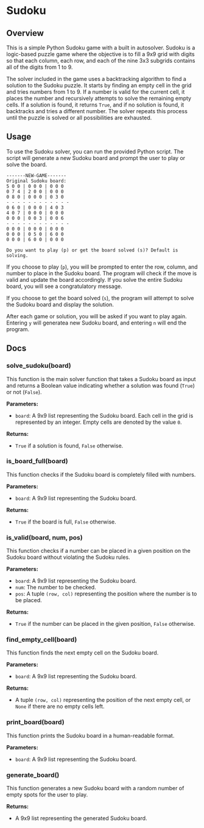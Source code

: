 # Sudoku

## Overview

This is a simple Python Sudoku game with a built in autosolver. Sudoku is a logic-based puzzle game where the objective is to fill a 9x9 grid with digits so that each column, each row, and each of the nine 3x3 subgrids contains all of the digits from 1 to 9.

The solver included in the game uses a backtracking algorithm to find a solution to the Sudoku puzzle. It starts by finding an empty cell in the grid and tries numbers from 1 to 9. If a number is valid for the current cell, it places the number and recursively attempts to solve the remaining empty cells. If a solution is found, it returns `True`, and if no solution is found, it backtracks and tries a different number. The solver repeats this process until the puzzle is solved or all possibilities are exhausted.

## Usage

To use the Sudoku solver, you can run the provided Python script. The script will generate a new Sudoku board and prompt the user to play or solve the board.

```
-------NEW-GAME-------
Original Sudoku board:
5 0 0 | 0 0 0 | 0 0 0
0 7 4 | 2 0 0 | 0 0 0
0 8 0 | 0 0 0 | 0 3 0
- - - - - - - - - - - -
0 6 0 | 0 0 0 | 4 0 3
4 0 7 | 0 0 0 | 0 0 0
0 0 0 | 0 0 3 | 0 0 6
- - - - - - - - - - - -
0 0 0 | 0 0 0 | 0 0 0
0 0 0 | 0 5 0 | 6 0 0
0 0 0 | 6 0 0 | 0 0 0

Do you want to play (p) or get the board solved (s)? Default is solving.
```

If you choose to play (`p`), you will be prompted to enter the row, column, and number to place in the Sudoku board. The program will check if the move is valid and update the board accordingly. If you solve the entire Sudoku board, you will see a congratulatory message.

If you choose to get the board solved (`s`), the program will attempt to solve the Sudoku board and display the solution.

After each game or solution, you will be asked if you want to play again. Entering `y` will generatea new Sudoku board, and entering `n` will end the program.

## Docs

### solve_sudoku(board)

This function is the main solver function that takes a Sudoku board as input and returns a Boolean value indicating whether a solution was found (`True`) or not (`False`).

**Parameters:**

- `board`: A 9x9 list representing the Sudoku board. Each cell in the grid is represented by an integer. Empty cells are denoted by the value `0`.

**Returns:**

- `True` if a solution is found, `False` otherwise.

### is_board_full(board)

This function checks if the Sudoku board is completely filled with numbers.

**Parameters:**

- `board`: A 9x9 list representing the Sudoku board.

**Returns:**

- `True` if the board is full, `False` otherwise.

### is_valid(board, num, pos)

This function checks if a number can be placed in a given position on the Sudoku board without violating the Sudoku rules.

**Parameters:**

- `board`: A 9x9 list representing the Sudoku board.
- `num`: The number to be checked.
- `pos`: A tuple `(row, col)` representing the position where the number is to be placed.

**Returns:**

- `True` if the number can be placed in the given position, `False` otherwise.

### find_empty_cell(board)

This function finds the next empty cell on the Sudoku board.

**Parameters:**

- `board`: A 9x9 list representing the Sudoku board.

**Returns:**

- A tuple `(row, col)` representing the position of the next empty cell, or `None` if there are no empty cells left.

### print_board(board)

This function prints the Sudoku board in a human-readable format.

**Parameters:**

- `board`: A 9x9 list representing the Sudoku board.

### generate_board()

This function generates a new Sudoku board with a random number of empty spots for the user to play.

**Returns:**

- A 9x9 list representing the generated Sudoku board.


